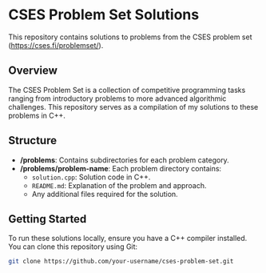 # CSES Problem Set Solutions

This repository contains solutions to problems from the CSES problem set (https://cses.fi/problemset/).

## Overview

The CSES Problem Set is a collection of competitive programming tasks ranging from introductory problems to more advanced algorithmic challenges. This repository serves as a compilation of my solutions to these problems in C++.

## Structure

- **/problems**: Contains subdirectories for each problem category.
- **/problems/problem-name**: Each problem directory contains:
  - `solution.cpp`: Solution code in C++.
  - `README.md`: Explanation of the problem and approach.
  - Any additional files required for the solution.

## Getting Started

To run these solutions locally, ensure you have a C++ compiler installed. You can clone this repository using Git:

```bash
git clone https://github.com/your-username/cses-problem-set.git
